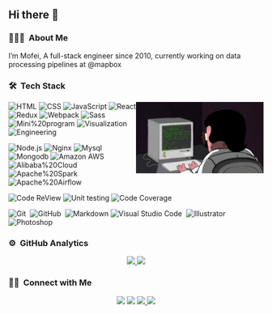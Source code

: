 <h2>Hi there 👋  </h2>

### 👨🏻‍💻 &nbsp;About Me

I’m Mofei, A full-stack engineer since 2010, currently working on data processing pipelines at @mapbox

### 🛠 &nbsp;Tech Stack

<img align="right" src="programming.gif" width="50%">

![HTML](https://img.shields.io/badge/HTML-11y-24292e?style=flat-square&logo=HTML5&labelColor=24292e&color=474d56) ![CSS](https://img.shields.io/badge/CSS-11y-24292e?style=flat-square&logo=CSS3&labelColor=24292e&color=474d56&logoColor=2394f0) ![JavaScript](https://img.shields.io/badge/JavaScript-11y-24292e?style=flat-square&logo=JavaScript&labelColor=24292e&color=474d56) ![React](https://img.shields.io/badge/React-7y-24292e?style=flat-square&logo=React&labelColor=24292e&color=474d56) ![Redux](https://img.shields.io/badge/Redux-6y-24292e?style=flat-square&logo=Redux&labelColor=24292e&color=474d56) ![Webpack](https://img.shields.io/badge/Webpack-6y-24292e?style=flat-square&logo=Webpack&labelColor=24292e&color=474d56)  ![Sass](https://img.shields.io/badge/Sass-6y-24292e?style=flat-square&logo=Sass&labelColor=24292e&color=474d56) ![Mini%20program](https://img.shields.io/badge/Mini%20program-6y-24292e?style=flat-square&logo=WeChat&labelColor=24292e&color=474d56) ![Visualization](https://img.shields.io/badge/Visualization-6y-24292e?style=flat-square&logo=reverbnation&labelColor=24292e&color=474d56) ![Engineering](https://img.shields.io/badge/Engineering-5y-24292e?style=flat-square&logo=reverbnation&labelColor=24292e&color=474d56)


![Node.js](https://img.shields.io/badge/Node.js-6y-24292e?style=flat-square&logo=Node.js&labelColor=24292e&color=474d56) ![Nginx](https://img.shields.io/badge/Nginx-6y-24292e?style=flat-square&logo=Nginx&labelColor=24292e&color=474d56&logoColor=039137) ![Mysql](https://img.shields.io/badge/Mysql-4y-24292e?style=flat-square&logo=Mysql&labelColor=24292e&color=474d56) ![Mongodb](https://img.shields.io/badge/Mongodb-4y-24292e?style=flat-square&logo=Mongodb&labelColor=24292e&color=474d56) ![Amazon AWS](https://img.shields.io/badge/Amazon%20AWS-4y-24292e?style=flat-square&logo=Amazon-Aws&labelColor=24292e&color=474d56) ![Alibaba%20Cloud](https://img.shields.io/badge/Alibaba%20Cloud-4y-24292e?style=flat-square&logo=Alibaba-Cloud&labelColor=24292e&color=474d56) ![Apache%20Spark](https://img.shields.io/badge/Apache%20Spark-1y-24292e?style=flat-square&logo=Apache%20Spark&labelColor=24292e&color=474d56) ![Apache%20Airflow](https://img.shields.io/badge/Apache%20Airflow-1y-24292e?style=flat-square&logo=Apache%20Airflow&labelColor=24292e&color=474d56)

![Code ReView](https://img.shields.io/badge/Code%20Review-4y-24292e?style=flat-square&logo=Visual-Studio-Code&labelColor=24292e&color=474d56) ![Unit testing](https://img.shields.io/badge/Unit%20testing-3y-24292e?style=flat-square&logo=Travis-CI&labelColor=24292e&color=474d56) ![Code Coverage](https://img.shields.io/badge/Code%20Coverage-3y-24292e?style=flat-square&logo=Codecov&labelColor=24292e&color=474d56)


![Git](https://img.shields.io/badge/-Git-24292e?style=flat-square&logo=git)&nbsp; ![GitHub](https://img.shields.io/badge/-GitHub-24292e?style=flat-square&logo=github)&nbsp; ![Markdown](https://img.shields.io/badge/-Markdown-24292e?style=flat-square&logo=markdown) ![Visual Studio Code](https://img.shields.io/badge/-Visual%20Studio%20Code-24292e?style=flat-square&logo=visual-studio-code&logoColor=007ACC)&nbsp; ![Illustrator](https://img.shields.io/badge/-Illustrator-24292e?style=flat-square&logo=adobe-illustrator)&nbsp; ![Photoshop](https://img.shields.io/badge/-Photoshop-24292e?style=flat-square&logo=adobe-photoshop)&nbsp;

### ⚙️ &nbsp;GitHub Analytics

<p align="center">
<a href="https://github.com/zmofei">
  <img height="180em" src="https://github-readme-stats-eight-theta.vercel.app/api?username=zmofei&show_icons=true&theme=nord&include_all_commits=true&count_private=true"/>
  <img height="180em" src="https://github-readme-stats-eight-theta.vercel.app/api/top-langs/?username=zmofei&layout=compact&langs_count=8&theme=nord"/>
</a>
</p>


### 🤝🏻 &nbsp;Connect with Me

<p align="center">
<a href="https://linkedin.com/in/mofei-zhu"><img src="https://img.shields.io/badge/-Mofei--Zhu-0077B5?style=flat-square&logo=Linkedin&logoColor=white"/></a>
<a href="mailto:zhuwenlong1027@gmail.com"><img src="https://img.shields.io/badge/-zhuwenlong1027@gmail.com-D14836?style=flat-square&logo=Gmail&logoColor=white"/></a>
<a href="https://instagram.com/zhu_wenlong"><img src="https://img.shields.io/badge/-@zhu__wenlong_-E4405F?style=flat-square&logo=Instagram&logoColor=white"/>
<a href="https://www.zhuwenlong.com"><img src="https://img.shields.io/badge/-https%3A%2F%2Fwww.zhuwenlong.com-1769FF?style=flat-square&logo=Google-Chrome&logoColor=white"/></a>
</p>
